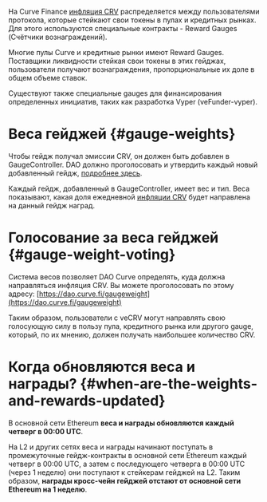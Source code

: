 На Curve Finance [инфляция CRV](../crv-token/supply-distribution.md#community-emissions-crv-inflation) распределяется между пользователями протокола, которые стейкают свои токены в пулах и кредитных рынках. Для этого используются специальные контракты - Reward Gauges (Счётчики вознаграждений).

Многие пулы Curve и кредитные рынки имеют Reward Gauges. Поставщики ликвидности стейкая свои токены  в этих гейджах, пользователи получают вознаграждения, пропорциональные их доле в общем объеме ставок.

Существуют также специальные gauges для финансирования определенных инициатив, таких как разработка Vyper (veFunder-vyper).

# **Веса гейджей** {#gauge-weights}

Чтобы гейдж получал эмиссии CRV, он должен быть добавлен в GaugeController. DAO должно проголосовать и утвердить каждый новый добавленный гейдж, [подробнее здесь](./creating-a-pool-gauge.md#submit-a-dao-vote).

Каждый гейдж, добавленный в GaugeController, имеет вес и тип. Веса показывают, какая доля ежедневной [инфляции CRV](../crv-token/supply-distribution.md#community-emissions-crv-inflation) будет направлена на данный гейдж наград.

# **Голосование за веса гейджей** {#gauge-weight-voting}

Система весов позволяет DAO Curve определять, куда должна направляться инфляция CRV. Вы можете проголосовать по этому адресу: [https://dao.curve.fi/gaugeweight](https://dao.curve.fi/gaugeweight)

Таким образом, пользователи с veCRV могут направлять свою голосующую силу в пользу пула, кредитного рынка или другого gauge, который, по их мнению, должен получать наибольшее количество CRV.

# **Когда обновляются веса и награды?** {#when-are-the-weights-and-rewards-updated}

В основной сети Ethereum **веса и награды обновляются каждый четверг в 00:00 UTC**.

На L2 и других сетях веса и награды начинают поступать в промежуточные гейдж-контракты в основной сети Ethereum каждый четверг в 00:00 UTC, а затем с последующего четверга в 00:00 UTC (через 1 неделю) они поступают к стейкерам гейджей на L2. Таким образом, **награды кросс-чейн гейджей отстают от основной сети Ethereum на 1 неделю**.

